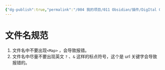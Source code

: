 ```yaml
---
{"dg-publish":true,"permalink":"/004 我的项目/011 Obsidian/插件/DigItal Garden/","dgPassFrontmatter":true,"created":"2024-06-01T14:43:05.886+08:00","updated":"2024-06-01T15:27:45.643+08:00"}
---
```


# 文件名规范

1. 文件名中不要出现`<Map>` ，会导致报错。
2. 文件名中尽量不要出现英文 `?` 、`&` 这样的标点符号，这个是 url 关键字会导致报错的。